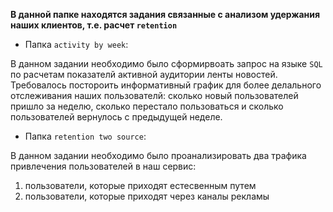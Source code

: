 **В данной папке находятся задания связанные с анализом удержания наших клиентов, т.е. расчет `retention`**

- Папка `activity by week`:

В данном задании необходимо было сформирвоать запрос на языке `SQL` по расчетам показателй активной аудитории ленты новостей. Требовалось постороить информативный
график для более делального отслеживания наших пользователй: сколько новый пользователей пришло за неделю, сколько перестало пользоваться и сколько пользователей
вернулось с предыдущей неделе. 


- Папка `retention two source`:
  
В данном задании необходимо было проанализировать два трафика привлечения пользователей в наш сервис: 
1. пользователи, которые приходят естесвенным путем
2. пользователи, которые приходят через каналы рекламы





